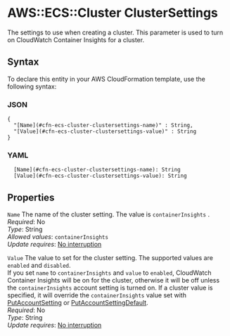 # AWS::ECS::Cluster ClusterSettings<a name="aws-properties-ecs-cluster-clustersettings"></a>

The settings to use when creating a cluster\. This parameter is used to turn on CloudWatch Container Insights for a cluster\.

## Syntax<a name="aws-properties-ecs-cluster-clustersettings-syntax"></a>

To declare this entity in your AWS CloudFormation template, use the following syntax:

### JSON<a name="aws-properties-ecs-cluster-clustersettings-syntax.json"></a>

```
{
  "[Name](#cfn-ecs-cluster-clustersettings-name)" : String,
  "[Value](#cfn-ecs-cluster-clustersettings-value)" : String
}
```

### YAML<a name="aws-properties-ecs-cluster-clustersettings-syntax.yaml"></a>

```
  [Name](#cfn-ecs-cluster-clustersettings-name): String
  [Value](#cfn-ecs-cluster-clustersettings-value): String
```

## Properties<a name="aws-properties-ecs-cluster-clustersettings-properties"></a>

`Name`  <a name="cfn-ecs-cluster-clustersettings-name"></a>
The name of the cluster setting\. The value is `containerInsights` \.  
*Required*: No  
*Type*: String  
*Allowed values*: `containerInsights`  
*Update requires*: [No interruption](https://docs.aws.amazon.com/AWSCloudFormation/latest/UserGuide/using-cfn-updating-stacks-update-behaviors.html#update-no-interrupt)

`Value`  <a name="cfn-ecs-cluster-clustersettings-value"></a>
The value to set for the cluster setting\. The supported values are `enabled` and `disabled`\.   
If you set `name` to `containerInsights` and `value` to `enabled`, CloudWatch Container Insights will be on for the cluster, otherwise it will be off unless the `containerInsights` account setting is turned on\. If a cluster value is specified, it will override the `containerInsights` value set with [PutAccountSetting](https://docs.aws.amazon.com/AmazonECS/latest/APIReference/API_PutAccountSetting.html) or [PutAccountSettingDefault](https://docs.aws.amazon.com/AmazonECS/latest/APIReference/API_PutAccountSettingDefault.html)\.  
*Required*: No  
*Type*: String  
*Update requires*: [No interruption](https://docs.aws.amazon.com/AWSCloudFormation/latest/UserGuide/using-cfn-updating-stacks-update-behaviors.html#update-no-interrupt)